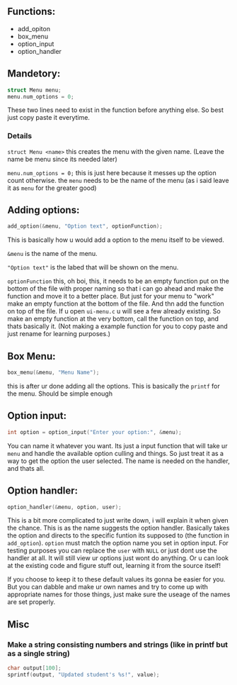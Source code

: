 ## Functions:
- add_opiton
- box_menu
- option_input
- option_handler

## Mandetory:
```c
struct Menu menu;
menu.num_options = 0;
```
These two lines need to exist in the function before anything else. So best just copy paste it everytime.
### Details
`struct Menu <name>`
this creates the menu with the given name. (Leave the name be menu since its needed later)

`menu.num_options = 0;` this is just here because it messes up the option count otherwise. the `menu` needs to be the name of the menu (as i said leave it as `menu` for the greater good)

## Adding options:
```c
add_option(&menu, "Option text", optionFunction);
```
This is basically how u would add a option to the menu itself to be viewed. 

`&menu` is the name of the menu.

`"Option text"` is the labed that will be shown on the menu.

`optionFunction` this, oh boi, this, it needs to be an empty function put on the bottom of the file with proper naming so that i can go ahead and make the function and move it to a better place. But just for your menu to "work" make an empty function at the bottom of the file. And thn add the function on top of the file. If u open `ui-menu.c` u will see a few already existing. So make an empty function at the very bottom, call the function on top, and thats basically it. (Not making a example function for you to copy paste and just rename for learning purposes.)

## Box Menu:
```c
box_menu(&menu, "Menu Name");
```
this is after ur done adding all the options. This is basically the `printf` for the menu. Should be simple enough

## Option input:
```c
int option = option_input("Enter your option:", &menu);
```
You can name it whatever you want. Its just a input function that will take ur `menu` and handle the available option culling and things. So just treat it as a way to get the option the user selected. The name is needed on the handler, and thats all.

## Option handler:
```c
option_handler(&menu, option, user);
```
This is a bit more complicated to just write down, i will explain it when given the chance. This is as the name suggests the option handler. Basically takes the option and directs to the specific funtion its supposed to (the function in `add_option`). `option` must match the option name you set in option input. For testing purposes you can replace the `user` with `NULL` or just dont use the handler at all. It will still view ur options just wont do anything. Or u can look at the existing code and figure stuff out, learning it from the source itself!

If you choose to keep it to these default values its gonna be easier for you. But you can dabble and make ur own names and try to come up with appropriate names for those things, just make sure the useage of the names are set properly.  

## Misc
### Make a string consisting numbers and strings (like in printf but as a single string)
```c
char output[100];
sprintf(output, "Updated student's %s!", value);
```